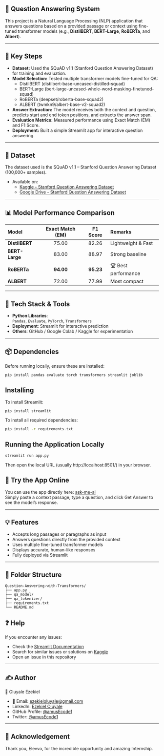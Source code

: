 ## 🧠 Question Answering System
This project is a Natural Language Processing (NLP) application that answers questions based on a provided passage or context using fine-tuned transformer models (e.g., **DistilBERT**, **BERT-Large**, **RoBERTa**, and **Albert**).

---

## 🧩 Key Steps
- **Dataset:** Used the SQuAD v1.1 (Stanford Question Answering Dataset) for training and evaluation.
- **Model Selection:** Tested multiple transformer models fine-tuned for QA:
  - DistilBERT (distilbert-base-uncased-distilled-squad)
  - BERT-Large (bert-large-uncased-whole-word-masking-finetuned-squad)
  - RoBERTa (deepset/roberta-base-squad2)
  - ALBERT (twmkn9/albert-base-v2-squad2)
- **Answer Extraction:** The model receives both the context and question, predicts start and end token positions, and extracts the answer span. 
- **Evaluation Metrics:** Measured performance using Exact Match (EM) and F1 Score.
- **Deployment:** Built a simple Streamlit app for interactive question answering.
---

## 📂 Dataset
The dataset used is the SQuAD v1.1 – Stanford Question Answering Dataset (100,000+ samples).
- Available on:
  - [Kaggle - Stanford Question Answering Dataset](https://www.kaggle.com/datasets/stanfordu/stanford-question-answering-dataset)
  - [Google Drive - Stanford Question Answering Dataset](https://drive.google.com/drive/folders/1fE0o6XC-nPR71Ne_fxNYq2yoeuSCTJys?usp=drive_link)

---

## 📊 Model Performance Comparison
| Model          | Exact Match (EM) |  F1 Score | Remarks             |
| :------------- | :--------------: | :-------: | :------------------ |
| **DistilBERT** |       75.00      |   82.26   | Lightweight & Fast  |
| **BERT-Large** |       83.00      |   88.97   | Strong baseline     |
| **RoBERTa**    |     **94.00**    | **95.23** | 🏆 Best performance |
| **ALBERT**     |       72.00      |   77.99   | Most compact        |

---

## 🧠 Tech Stack & Tools
- **Python Libraries**:  
  `Pandas`, `Evaluate`, `PyTorch`, `Transformers` 
- **Deployment**: Streamlit for interactive prediction  
- **Others**: GitHub / Google Colab / Kaggle for experimentation

---

## 📦 Dependencies
Before running locally, ensure these are installed:

```sh
pip install pandas evaluate torch transformers streamlit joblib
```

## Installing
To install Streamlit:
```sh
pip install streamlit
```
To install all required dependencies:
```sh
pip install -r requirements.txt
```

## Running the Application Locally
```sh
streamlit run app.py
```
Then open the local URL (usually http://localhost:8501/) in your browser.

## 📰 Try the App Online
You can use the app directly here: [ask-me-ai](https://ask-me-ai.streamlit.app/)<br>
Simply paste a context passage, type a question, and click Get Answer to see the model’s response.

---

## 💡 Features
- Accepts long passages or paragraphs as input
- Answers questions directly from the provided context
- Uses multiple fine-tuned transformer models
- Displays accurate, human-like responses
- Fully deployed via Streamlit

---

## 📂 Folder Structure
```
Question-Answering-with-Transformers/
├── app.py                    
├── qa_model/                 
├── qa_tokenizer/             
├── requirements.txt           
└── README.md

```

## ❓ Help
If you encounter any issues:
- Check the [Streamlit Documentation](https://docs.streamlit.io/)
- Search for similar issues or solutions on [Kaggle](https://www.kaggle.com/)
- Open an issue in this repository

---

## ✍️ Author
👤 Oluyale Ezekiel
- 📧 Email: ezekieloluyale@gmail.com
- LinkedIn: [Ezekiel Oluyale](https://www.linkedin.com/in/ezekiel-oluyale)
- GitHub Profile: [@amusEcode1](https://github.com/amusEcode1)
- Twitter: [@amusEcode1](https://x.com/amusEcode1?t=uHxhLzrA1TShRiSMrYZQiQ&s=09)

---

## 🙏 Acknowledgement
Thank you, Elevvo, for the incredible opportunity and amazing Internship.
